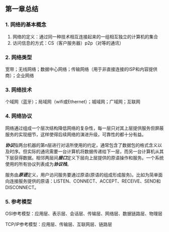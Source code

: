 ## 第一章总结

### 1. 网络的基本概念

1. 网络的定义：通过同一种技术相互连接起来的一组相互独立的计算机的集合
2. 访问信息的方式：CS（客户服务器）p2p（对等的通讯）

### 2. 网络类型

宽带；无线网络；数据中心网络；传输网络（用于非直接连接的ISP和内容提供商）；企业网络

### 3. 网络技术

个域网（蓝牙）；局域网（wifi或Ethernet）；城域网；广域网；互联网

### 4. 网络协议

网络通过组成一个层次结构降低网络的复杂性，每一层只对其上层提供服务但屏蔽服务的实现细节，这样使得后续网络的演进升级，可靠性的都十分有益。

***协议***指两台机器的第n层进行对话所使用的约定，通常包含了数据包的格式含义以及时序。但实际的通讯需要一台计算机将数据传递给下一层，而另一台计算机从其下层获得数据。相邻两层间***接口***定义下层向上层提供的原语操作和服务。一个系统使用的所有协议列表成为***协议栈***。

服务由***原语***定义，用户访问服务要通过原语(原语的组成形成服务)。比如为简单面向连接服务提供的原语：LISTEN、CONNECT、ACCEPT、RECEIVE、SEND和DISCONNECT。

### 5. 参考模型

OSI参考模型：应用层、表示层、会话层、传输层、网络层、数据链路层、物理层

TCP/IP参考模型：应用层、传输层、互联网层、链路层